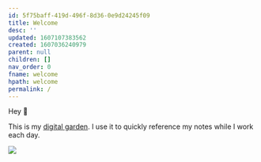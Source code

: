 ```yaml
---
id: 5f75baff-419d-496f-8d36-0e9d24245f09
title: Welcome
desc: ''
updated: 1607107383562
created: 1607036240979
parent: null
children: []
nav_order: 0
fname: welcome
hpath: welcome
permalink: /
---
```

Hey 👋

This is my [digital garden](https://joelhooks.com/digital-garden). I use it to quickly reference my notes while I work each day.

![](https://res.cloudinary.com/dzsq0psas/image/upload/v1607107358/1_2x_nih4pm.png)

